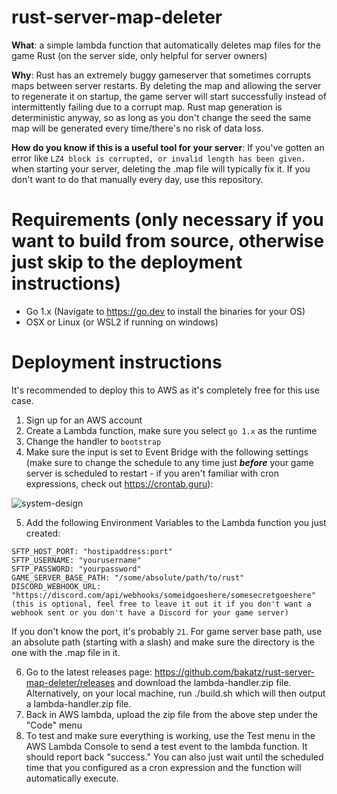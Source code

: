 # rust-server-map-deleter
**What**: a simple lambda function that automatically deletes map files for the game Rust (on the server side, only helpful for server owners)

**Why**: Rust has an extremely buggy gameserver that sometimes corrupts maps between server restarts. By deleting the map and allowing the server to regenerate it on startup, the game server will start successfully instead of intermittently failing due to a corrupt map. Rust map generation is deterministic anyway, so as long as you don't change the seed the same map will be generated every time/there's no risk of data loss.

**How do you know if this is a useful tool for your server**: If you've gotten an error like `LZ4 block is corrupted, or invalid length has been given.` when starting your server, deleting the .map file will typically fix it. If you don't want to do that manually every day, use this repository.

# Requirements (only necessary if you want to build from source, otherwise just skip to the deployment instructions)
- Go 1.x (Navigate to https://go.dev to install the binaries for your OS)
- OSX or Linux (or WSL2 if running on windows)

# Deployment instructions
It's recommended to deploy this to AWS as it's completely free for this use case.
1. Sign up for an AWS account
2. Create a Lambda function, make sure you select `go 1.x` as the runtime
3. Change the handler to `bootstrap`
4. Make sure the input is set to Event Bridge with the following settings (make sure to change the schedule to any time just **_before_** your game server is scheduled to restart - if you aren't familiar with cron expressions, check out https://crontab.guru):

![system-design](https://github.com/bakatz/rust-server-map-deleter/assets/1575240/3ddaff01-e89e-4094-8a2b-0371dd8f7396)

5. Add the following Environment Variables to the Lambda function you just created:
```
SFTP_HOST_PORT: "hostipaddress:port"
SFTP_USERNAME: "yourusername"
SFTP_PASSWORD: "yourpassword"
GAME_SERVER_BASE_PATH: "/some/absolute/path/to/rust"
DISCORD_WEBHOOK_URL: "https://discord.com/api/webhooks/someidgoeshere/somesecretgoeshere" (this is optional, feel free to leave it out it if you don't want a webhook sent or you don't have a Discord for your game server)
```
If you don't know the port, it's probably `21`. For game server base path, use an absolute path (starting with a slash) and make sure the directory is the one with the .map file in it.

6. Go to the latest releases page: https://github.com/bakatz/rust-server-map-deleter/releases and download the lambda-handler.zip file. Alternatively, on your local machine, run ./build.sh which will then output a lambda-handler.zip file.
7. Back in AWS lambda, upload the zip file from the above step under the "Code" menu
8. To test and make sure everything is working, use the Test menu in the AWS Lambda Console to send a test event to the lambda function. It should report back "success." You can also just wait until the scheduled time that you configured as a cron expression and the function will automatically execute.
